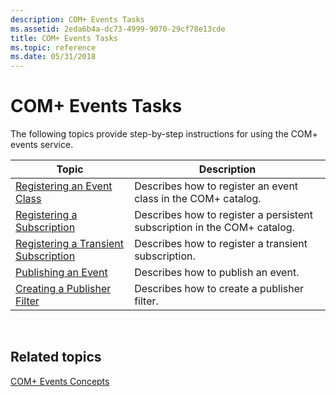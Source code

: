 ```yaml
---
description: COM+ Events Tasks
ms.assetid: 2eda6b4a-dc73-4999-9070-29cf78e13cde
title: COM+ Events Tasks
ms.topic: reference
ms.date: 05/31/2018
---
```


# COM+ Events Tasks

The following topics provide step-by-step instructions for using the COM+ events service.



| Topic                                                                            | Description                                                              |
|----------------------------------------------------------------------------------|--------------------------------------------------------------------------|
| [Registering an Event Class](registering-an-event-class.md)                     | Describes how to register an event class in the COM+ catalog.            |
| [Registering a Subscription](registering-a-subscription.md)                     | Describes how to register a persistent subscription in the COM+ catalog. |
| [Registering a Transient Subscription](registering-a-transient-subscription.md) | Describes how to register a transient subscription.                      |
| [Publishing an Event](publishing-an-event.md)                                   | Describes how to publish an event.                                       |
| [Creating a Publisher Filter](creating-a-publisher-filter.md)                   | Describes how to create a publisher filter.                              |



 

## Related topics

<dl> <dt>

[COM+ Events Concepts](com--events-concepts.md)
</dt> </dl>

 

 



